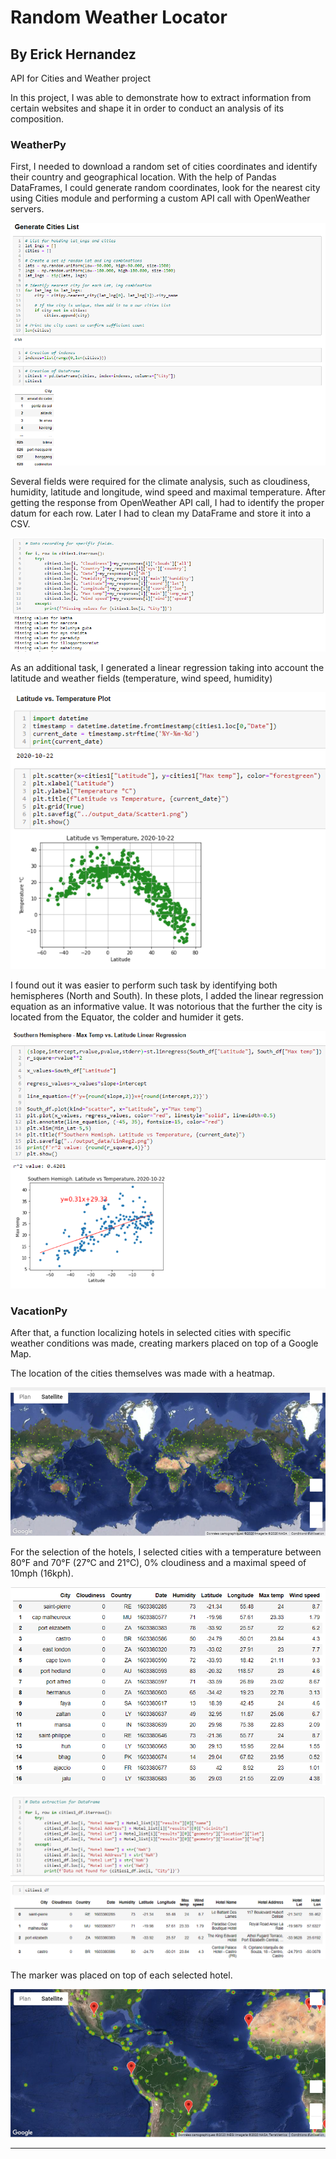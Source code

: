 # Random Weather Locator

## By Erick Hernandez

API for Cities and Weather project 

In this project, I was able to demonstrate how to extract information from certain websites and shape it in order to conduct an analysis of its composition.

### WeatherPy

First, I needed to download a random set of cities coordinates and identify their country and geographical location. With the help of Pandas DataFrames, I could generate random coordinates, look for the nearest city using Cities module and performing a custom API call with OpenWeather servers.


![Generator](Resources/Images/Demo/Image1.PNG)


Several fields were required for the climate analysis, such as cloudiness, humidity, latitude and longitude, wind speed and maximal temperature. After getting the response from OpenWeather API call, I had to identify the proper datum for each row. Later I had to clean my DataFrame and store it into a CSV.

![DataID](Resources/Images/Demo/Image2.PNG)


As an additional task, I generated a linear regression taking into account the latitude and weather fields (temperature, wind speed, humidity)

![Regression](Resources/Images/Demo/Image3.PNG)

I found out it was easier to perform such task by identifying both hemispheres (North and South). In these plots, I added the linear regression equation as an informative value. It was notorious that the further the city is located from the Equator, the colder and humider it gets.

![Regression2](Resources/Images/Demo/Image4.PNG)

### VacationPy

After that, a function localizing hotels in selected cities with specific weather conditions was made, creating markers placed on top of a Google Map.

The location of the cities themselves was made with a heatmap.

![heatmap](Resources/Images/Heatmaps/Heatmap_full.png)

For the selection of the hotels, I selected cities with a temperature between 80°F and 70°F (27°C and 21°C), 0% cloudiness and a maximal speed of 10mph (16kph).

![Cities](Resources/Images/Demo/Image5.PNG)

![Cities2](Resources/Images/Demo/Image6.PNG)

The marker was placed on top of each selected hotel.

![Hotels](Resources/Images/Hotel_Maps/Hotel_Map_Americas.png)

---